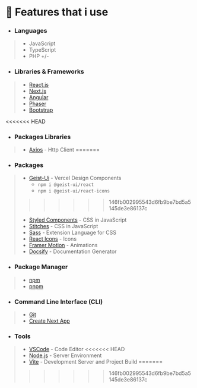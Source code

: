 # 🧾 Features that i use 
- ### Languages
 > - JavaScript
 > - TypeScript
 > - PHP +/-

- ### Libraries & Frameworks
 > - [React.js](https://pt-br.react.dev/)
 > - [Next.js](https://nextjs.org)
 > - [Angular](https://angular.io/)
 > - [Phaser](https://phaser.io/)
 > - [Bootstrap](https://getbootstrap.com/)
 
<<<<<<< HEAD
- ### Packages Libraries
 > - [Axios](https://axios-http.com/ptbr/docs/intro) - Http Client
=======
- ### Packages
 > - [Geist-Ui](https://geist-ui.dev/en-us/components/text) - Vercel Design Components 
 >   - ```npm i @geist-ui/react```
 >   - ```npm i @geist-ui/react-icons```
>>>>>>> 146fb002995543d6fb9be7bd5a5145de3e86137c
 > - [Styled Components](https://styled-components.com/docs/basics#installation) - CSS in JavaScript
 > - [Stitches](https://stitches.dev/) - CSS in JavaScript
 > - [Sass](https://sass-lang.com/) - Extension Language for CSS
 > - [React Icons](https://react-icons.github.io/react-icons) - Icons
 > - [Framer Motion](https://www.framer.com/docs/)  - Animations
 > - [Docsify](https://docsify.js.org/#/quickstart) - Documentation Generator

- ### Package Manager
 > - [npm](https://www.npmjs.com) 
 > - [pnpm](https://pnpm.io/pt/) 
 

- ### Command Line Interface (CLI)
 > - [Git](https://git-scm.com/)  
 > - [Create Next App](https://nextjs.org/docs/app/api-reference/create-next-app)  


- ### Tools
 > - [VSCode](https://code.visualstudio.com)  - Code Editor
<<<<<<< HEAD
 > - [Node.js](https://nodejs.org/en/about) - Server Environment
 > - [Vite](https://vitejs.dev/) - Development Server and Project Build
=======
>>>>>>> 146fb002995543d6fb9be7bd5a5145de3e86137c
